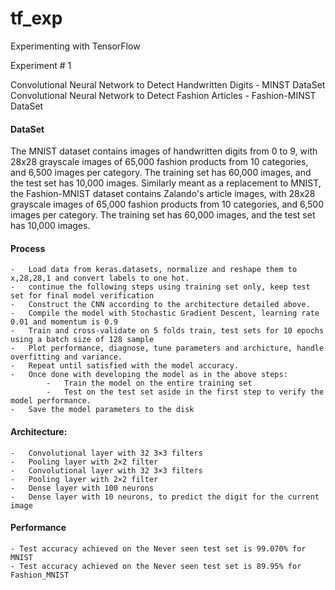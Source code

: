 # tf_exp
Experimenting with TensorFlow

Experiment # 1

Convolutional Neural Network to Detect Handwritten Digits - MINST DataSet
Convolutional Neural Network to Detect Fashion Articles - Fashion-MINST DataSet

#### DataSet
The MNIST dataset contains images of handwritten digits from 0 to 9, with 28x28 grayscale images of 65,000 fashion products from 10 categories, and 6,500 images per category. The training set has 60,000 images, and the test set has 10,000 images.
Similarly meant as a replacement to MNIST, the Fashion-MNIST dataset contains Zalando's article images, with 28x28 grayscale images of 65,000 fashion products from 10 categories, and 6,500 images per category. The training set has 60,000 images, and the test set has 10,000 images. 

#### Process
    -   Load data from keras.datasets, normalize and reshape them to x,28,28,1 and convert labels to one hot.
    -   continue the following steps using training set only, keep test set for final model verification
    -   Construct the CNN according to the architecture detailed above.
    -   Compile the model with Stochastic Gradient Descent, learning rate 0.01 and momentum is 0.9
    -   Train and cross-validate on 5 folds train, test sets for 10 epochs using a batch size of 128 sample
    -   Plot performance, diagnose, tune parameters and archicture, handle overfitting and variance.
    -   Repeat until satisfied with the model accuracy.
    -   Once done with developing the model as in the above steps:
            -   Train the model on the entire training set
            -   Test on the test set aside in the first step to verify the model performance.
    -   Save the model parameters to the disk

#### Architecture:

    -   Convolutional layer with 32 3×3 filters
    -   Pooling layer with 2×2 filter
    -   Convolutional layer with 32 3×3 filters
    -   Pooling layer with 2×2 filter
    -   Dense layer with 100 neurons
    -   Dense layer with 10 neurons, to predict the digit for the current image

#### Performance
    - Test accuracy achieved on the Never seen test set is 99.070% for MNIST
    - Test accuracy achieved on the Never seen test set is 89.95% for Fashion_MNIST
